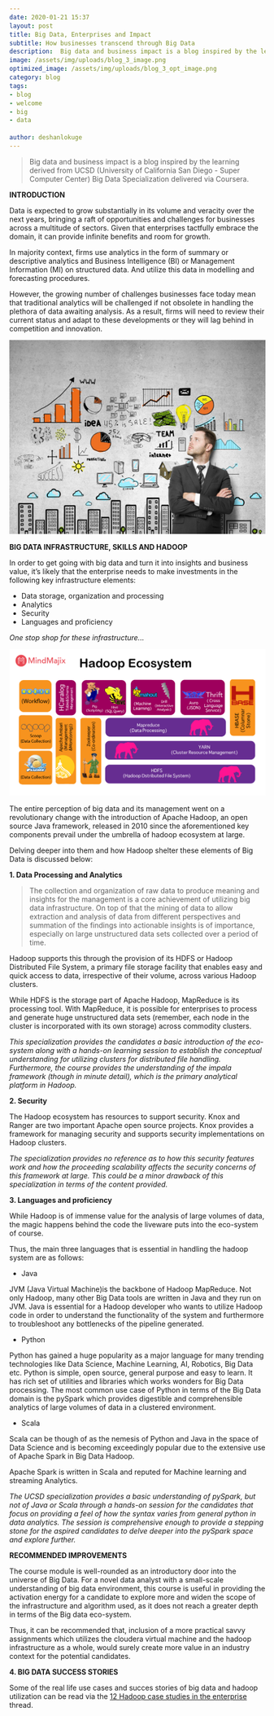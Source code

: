 ```yaml
---
date: 2020-01-21 15:37
layout: post
title: Big Data, Enterprises and Impact
subtitle: How businesses transcend through Big Data
description:  Big data and business impact is a blog inspired by the learning derived from UCSD (University of California San Diego - Super Computer Center) Big Data Specialization delivered via Coursera
image: /assets/img/uploads/blog_3_image.png
optimized_image: /assets/img/uploads/blog_3_opt_image.png
category: blog
tags:
- blog
- welcome
- big
- data

author: deshanlokuge
---
```


> Big data and business impact is a blog inspired by the learning derived from UCSD (University of California San Diego - Super Computer Center) Big Data Specialization delivered via Coursera.

**INTRODUCTION**

Data is expected to grow substantially in its volume and veracity over the next years, bringing a raft of opportunities and challenges for businesses across a multitude of sectors. Given that enterprises tactfully embrace the domain, it can provide infinite benefits and room for growth.  

In majority context, firms use analytics in the form of summary or descriptive analytics and Business Intelligence (BI) or Management Information (MI) on structured data. And utilize this data in modelling and forecasting procedures.

However, the growing number of challenges businesses face today mean that traditional analytics will be challenged if not obsolete in handling the plethora of data awaiting analysis. As a result, firms will need to review their current status and adapt to these developments or they will lag behind in competition and innovation.

![business_and_big_data](/assets/img/uploads/blog_3_business.png)


**BIG DATA INFRASTRUCTURE, SKILLS AND HADOOP**

In order to get going with big data and turn it into insights and business value, it’s likely that the enterprise needs to make investments in the following key infrastructure elements:

* Data storage, organization and processing
* Analytics
* Security
* Languages and proficiency

_One stop shop for these infrastructure..._

![hadoop_eco_system](/assets/img/uploads/blog_3_hadoop.png)

The entire perception of big data and its management went on a revolutionary change with the introduction of Apache Hadoop, an open source Java framework, released in 2010 since the aforementioned key components prevail under the umbrella of hadoop ecosystem at large.

Delving deeper into them and how Hadoop shelter these elements of Big Data is discussed below:

**1. Data Processing and Analytics**

> The collection and organization of raw data to produce meaning and insights for the management is a core achievement of utilizing big data infrastructure. On top of that
the mining of data to allow extraction and analysis of data from different perspectives and summation of the findings into actionable insights is of importance, especially on large unstructured data sets collected over a period of time.

Hadoop supports this through the provision of its HDFS or Hadoop Distributed File System, a   primary file storage facility that enables easy and quick access to data, irrespective of their volume, across various Hadoop clusters.

While HDFS is the storage part of Apache Hadoop, MapReduce is its processing tool. With MapReduce, it is possible for enterprises to process and generate huge unstructured data sets (remember, each node in the cluster is incorporated with its own storage) across commodity clusters.

_This specialization provides the candidates a basic introduction of the eco-system along with a hands-on learning session to establish the conceptual understanding for utilizing clusters for distributed file handling. Furthermore, the course provides the understanding of the impala framework (though in minute detail), which is the primary analytical platform in Hadoop._

**2. Security**

The Hadoop ecosystem has resources to support security. Knox and Ranger are two important Apache open source projects. Knox provides a framework for managing security and supports security implementations on Hadoop clusters.

_The specialization provides no reference as to how this security features work and how the proceeding scalability affects the security concerns of this framework at large. This could be a minor drawback of this specialization in terms of the content provided._

**3. Languages and proficiency**

While Hadoop is of immense value for the analysis of large volumes of data, the magic happens behind the code the liveware puts into the eco-system of course.

Thus, the main three languages that is essential in handling the hadoop system are as follows:

* Java

JVM (Java Virtual Machine)is the backbone of Hadoop MapReduce. Not only Hadoop, many other Big Data tools are written in Java and they run on JVM.
Java is essential for a Hadoop developer who wants to utilize Hadoop code in order to understand the functionality of the system and furthermore to troubleshoot any bottlenecks of the pipeline generated.

* Python

Python has gained a huge popularity as a major language for many trending technologies like Data Science, Machine Learning, AI, Robotics, Big Data etc.
Python is simple, open source, general purpose and easy to learn. It has rich set of utilities and libraries which works wonders for Big Data processing. The most common use case of Python in terms of the Big Data domain is the pySpark which provides digestible and comprehensible analytics of large volumes of data in a clustered environment.

* Scala

Scala can be though of as the nemesis of Python and Java in the space of Data Science and is becoming exceedingly popular due to the extensive use of Apache Spark in Big Data Hadoop.

Apache Spark is written in Scala and reputed for Machine learning and streaming Analytics.

_The UCSD specialization provides a basic understanding of pySpark, but not of Java or Scala through a hands-on session for the candidates that focus on providing a feel of how the syntax varies from general python in data analytics. The session is comprehensive enough to provide a stepping stone for the aspired candidates to delve deeper into the pySpark space and explore further._


**RECOMMENDED IMPROVEMENTS**

The course module is well-rounded as an introductory door into the universe of Big Data.
For a novel data analyst with a small-scale understanding of big data environment, this course is useful in providing the activation energy for a candidate to explore more and widen the scope of the infrastructure and algorithm used, as it does not reach a greater depth in terms of the Big data eco-system.

Thus, it can be recommended that, inclusion of a more practical savvy assignments which utilizes the cloudera virtual machine and the hadoop infrastructure as a whole, would surely create more value in an industry context for the potential candidates.

**4. BIG DATA SUCCESS STORIES**

Some of the real life use cases and succes stories of big data and hadoop utilization can be read via the [12 Hadoop case studies in the enterprise](https://www.computerworld.com/article/3412201/12-hadoop-case-studies-in-the-enterprise.html#slide2) thread.
